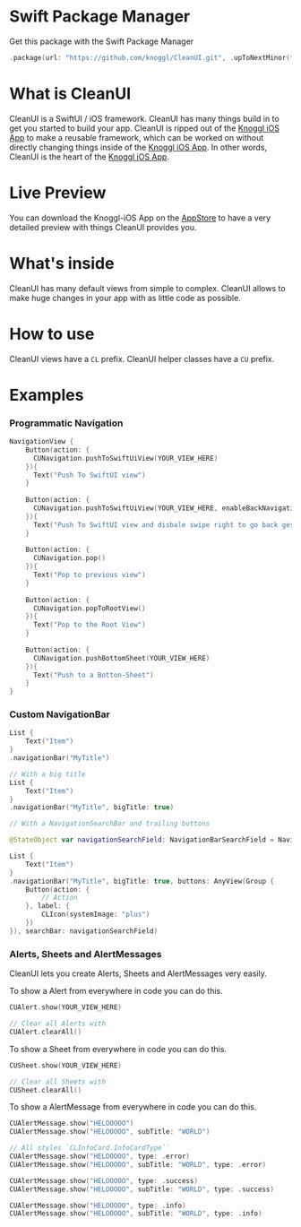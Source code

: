 # Swift Package Manager
Get this package with the Swift Package Manager
```swift
.package(url: "https://github.com/knoggl/CleanUI.git", .upToNextMinor(from: "1.0.0")),
```

# What is CleanUI
CleanUI is a SwiftUI / iOS framework. CleanUI has many things build in to get you started to build your app. CleanUI is ripped out of the [Knoggl iOS App](https://github.com/knoggl/Knoggl-iOS) to make a reusable framework, which can be worked on without directly changing things inside of the [Knoggl iOS App](https://github.com/knoggl/Knoggl-iOS). In other words, CleanUI is the heart of the [Knoggl iOS App](https://github.com/knoggl/Knoggl-iOS).

# Live Preview
You can download the Knoggl-iOS App on the [AppStore](https://apps.apple.com/de/app/knoggl/id1570411915) to have a very detailed preview with things CleanUI provides you.

# What's inside
CleanUI has many default views from simple to complex. CleanUI allows to make huge changes in your app with as little code as possible.

# How to use
CleanUI views have a ``CL`` prefix. CleanUI helper classes have a ``CU`` prefix.

# Examples

### Programmatic Navigation
```swift
NavigationView {
    Button(action: {
      CUNavigation.pushToSwiftUiView(YOUR_VIEW_HERE)
    }){
      Text("Push To SwiftUI view")
    }
    
    Button(action: {
      CUNavigation.pushToSwiftUiView(YOUR_VIEW_HERE, enableBackNavigation: false)
    }){
      Text("Push To SwiftUI view and disbale swipe right to go back gesture")
    }
    
    Button(action: {
      CUNavigation.pop()
    }){
      Text("Pop to previous view")
    }
    
    Button(action: {
      CUNavigation.popToRootView()
    }){
      Text("Pop to the Root View")
    }
    
    Button(action: {
      CUNavigation.pushBottomSheet(YOUR_VIEW_HERE)
    }){
      Text("Push to a Botton-Sheet")
    }
}
```

### Custom NavigationBar
```swift
List {
    Text("Item")
}
.navigationBar("MyTitle")

// With a big title
List {
    Text("Item")
}
.navigationBar("MyTitle", bigTitle: true)

// With a NavigationSearchBar and trailing buttons

@StateObject var navigationSearchField: NavigationBarSearchField = NavigationBarSearchField()

List {
    Text("Item")
}
.navigationBar("MyTitle", bigTitle: true, buttons: AnyView(Group {
    Button(action: {
        // Action
    }, label: {
        CLIcon(systemImage: "plus")
    })
}), searchBar: navigationSearchField)
```

### Alerts, Sheets and AlertMessages
CleanUI lets you create Alerts, Sheets and AlertMessages very easily.

To show a Alert from everywhere in code you can do this.
```swift
CUAlert.show(YOUR_VIEW_HERE)

// Clear all Alerts with
CUAlert.clearAll()
```

To show a Sheet from everywhere in code you can do this.
```swift
CUSheet.show(YOUR_VIEW_HERE)

// Clear all Sheets with
CUSheet.clearAll()
```

To show a AlertMessage from everywhere in code you can do this.
```swift
CUAlertMessage.show("HELOOOOO")
CUAlertMessage.show("HELOOOOO", subTitle: "WORLD")

// All styles `CLInfoCard.InfoCardType``
CUAlertMessage.show("HELOOOOO", type: .error)
CUAlertMessage.show("HELOOOOO", subTitle: "WORLD", type: .error)

CUAlertMessage.show("HELOOOOO", type: .success)
CUAlertMessage.show("HELOOOOO", subTitle: "WORLD", type: .success)

CUAlertMessage.show("HELOOOOO", type: .info)
CUAlertMessage.show("HELOOOOO", subTitle: "WORLD", type: .info)
```
